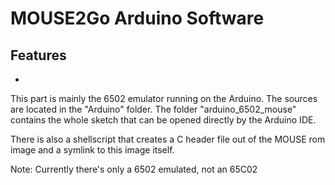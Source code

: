 # MOUSE2Go Arduino Software

## Features

 - 

This part is mainly the 6502 emulator running on the Arduino. The sources are located in the
"Arduino" folder. The folder "arduino_6502_mouse" contains the whole sketch that can be opened directly
by the Arduino IDE.

There is also a shellscript that creates a C header file out of the MOUSE rom image and a symlink to
this image itself.

Note: Currently there's only a 6502 emulated, not an 65C02
